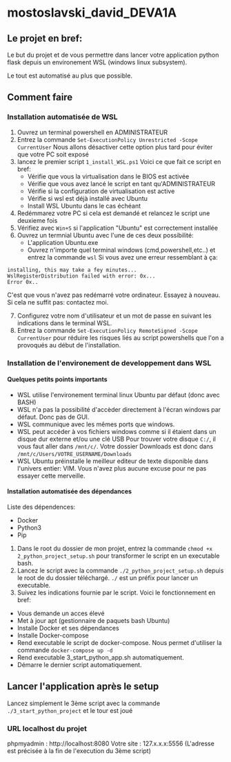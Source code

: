 # mostoslavski_david_DEVA1A

## Le projet en bref:

Le but du projet et de vous permettre dans lancer votre application python
flask depuis un environement WSL (windows linux subsystem).

Le tout est automatisé au plus que possible.

## Comment faire

### Installation automatisée de WSL
1. Ouvrez un terminal powershell en ADMINISTRATEUR
2. Entrez la commande ```Set-ExecutionPolicy Unrestricted -Scope CurrentUser```
Nous allons désactiver cette option plus tard pour éviter que votre PC soit
exposé
3. lancez le premier script ``` 1_install_WSL.ps1 ```
Voici ce que fait ce script en bref:
    - Vérifie que vous la virtualisation dans le BIOS est activée
    - Vérifie que vous avez lancé le script en tant qu'ADMINISTRATEUR
    - Vérifie si la configuration de virtualisation est active
    - Vérifie si wsl est déjà installé avec Ubuntu
    - Install WSL Ubuntu dans le cas échéant
4. Redémmarez votre PC si cela est demandé et relancez le script une deuxieme fois
5. Vérifiez avec `Win+S` si l'application "Ubuntu" est correctement installée
6. Ouvrez un termnial Ubuntu avec l'une de ces deux possibilité:
    - L'application Ubuntu.exe
    - Ouvrez n'importe quel terminal windows (cmd,powershell,etc..) et entrez la commande ```wsl```
Si vous avez une erreur ressemblant à ça:
```
installing, this may take a fey minutes...
WslRegisterDistribution failed with error: 0x...
Error 0x..

```
C'est que vous n'avez pas redémarré votre ordinateur. Essayez à nouveau.
Si cela ne suffit pas: contactez moi.

7. Configurez votre nom d'utilisateur et un mot de passe en suivant les indications
dans le terminal WSL.
8. Entrez la commande ```Set-ExecutionPolicy RemoteSigned -Scope CurrentUser```
pour réduire les risques liés au script powershells que l'on a provoqués au début de l'installation.

### Installation de l'environement de developpement dans WSL

#### Quelques petits points importants
- WSL utilise l'environement terminal linux Ubuntu par défaut (donc avec BASH)
- WSL n'a pas la possibilité d'accèder directement à l'écran windows par défaut. Donc pas de GUI.
- WSL communique avec les mêmes ports que windows.
- WSL peut accéder à vos fichiers windows comme si il étaient dans un disque dur externe et/ou une clé USB
    Pour trouver votre disque ```C:/```, il vous faut aller dans ```/mnt/c/```.
    Votre dossier Downloads est donc dans ```/mnt/c/Users/VOTRE_USERNAME/Downloads```
- WSL Ubuntu préinstalle le meilleur editeur de texte disponible dans l'univers entier:
VIM. Vous n'avez plus aucune excuse pour ne pas essayer cette merveille.

#### Installation automatisée des dépendances

Liste des dépendences:
- Docker
- Python3
- Pip

1. Dans le root du dossier de mon projet, entrez la commande ```chmod +x 2_python_project_setup.sh```
pour transformer le script en un executable bash.
2. Lancez le script avec la commande ```./2_python_project_setup.sh``` depuis le root
de du dossier téléchargé. ```./``` est un préfix pour lancer un executable.
3. Suivez les indications fournie par le script. Voici le fonctionnement en bref:
- Vous demande un acces élevé
- Met à jour apt (gestionnaire de paquets bash Ubuntu)
- Installe Docker et ses dépendances
- Installe Docker-compose
- Rend executable le script de docker-compose. Nous permet d'utiliser la commande ```docker-compose up -d```
- Rend executable 3_start_python_app.sh automatiquement.
- Démarre le dernier script automatiquement.

## Lancer l'application après le setup

Lancez simplement le 3ème script avec la commande ```./3_start_python_project```
et le tour est joué

### URL localhost du projet

phpmyadmin  : http://localhost:8080
Votre site  : 127.x.x.x:5556 (L'adresse est précisée à la fin de l'execution du 3ème script)
